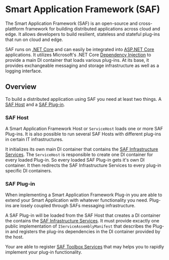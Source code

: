 # Smart Application Framework (SAF)

The Smart Application Framework (SAF) is an open-source and cross-plattform framework for building distributed applications across cloud and edge. It allows developers to build resilient, stateless and stateful plug-ins that run on cloud and edge.

SAF runs on [.NET Core](https://dotnet) and can easily be integrated into [ASP.NET Core](https://docs.microsoft.com/aspnet/core) applications. It utilizes Microsoft's .NET Core [Dependency Injection](https://docs.microsoft.com/aspnet/core/fundamentals/dependency-injection) to provide a main DI container that loads various plug-ins. At its base, it provides exchangeable messaging and storage infrastructure as well as a logging interface.

## Overview

To build a distributed application using SAF you need at least two things. A [SAF Host](#-SAF-Host) and a [SAF Plug-in](#-SAF-Plug-in).

### SAF Host

A Smart Application Framework Host or `ServiceHost` loads one or more SAF Plug-ins. It is also possible to run several SAF Hosts with different plug-ins in certain IT infrastructures. 

It initializes its own main DI container that contains the [SAF Infrastructure Services](./infrastructureAndToolboxServices.md#SAF-Infrastructure-Services). The `ServiceHost` is responsible to create one DI container for every loaded Plug-in. So every loaded SAF Plug-in gets it's own DI container. It then  redirects the SAF Infrastructure Services to every plug-in specific DI containers.

### SAF Plug-in

When implementing a Smart Application Framework Plug-in you are able to extend your Smart Application with whatever functionality you need. Plug-ins are losely coupled through SAFs messaging infrastructure.

A SAF Plug-in will be loaded from the SAF Host that creates a DI container the contains the [SAF Infrastructure Services](./infrastructureAndToolboxServices.md). It must provide excactly one public implementation of `IServiceAssemblyManifest` that describes the Plug-in and registers the plug-ins dependencies in the DI container provided by the host.

Your are able to register [SAF Toolbox Services](./infrastructureAndToolboxServices.md) that may helps you to rapidly implement your plug-in functionality.